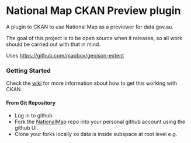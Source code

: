 National Map CKAN Preview plugin
================================

A plugin to CKAN to use National Map as a previewer for data.gov.au.

The goal of this project is to be open source when it releases, so all work
 should be carried out with that in mind.

Uses https://github.com/mapbox/geojson-extent

### Getting Started ###

Check the [wiki](https://github.com/NICTA/nationalmap/wiki) for 
more information about how to get this working with CKAN

#### From Git Repository ####
* Log in to github
* Fork the [NationalMap](https://github.com/NICTA/nationalmap.git) repo into your personal github account using the github UI.
* Clone your forks locally so data is inside subspace at root level e.g.



